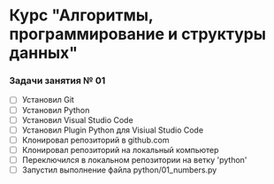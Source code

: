# Курс "Алгоритмы, программирование и структуры данных"

### Задачи занятия № 01

- [ ] Установил Git
- [ ] Установил Python
- [ ] Установил Visual Studio Code
- [ ] Установил Plugin Python для Visiual Studio Code
- [ ] Клонировал репозиторий в github.com
- [ ] Клонировал репозиторий на локальный компьютер
- [ ] Переключился в локальном репозитории на ветку 'python'
- [ ] Запустил выполнение файла python/01_numbers.py